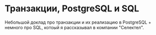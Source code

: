 Транзакции, PostgreSQL и SQL
============================

Небольшой доклад про транзакции и их реализацию в PostgreSQL + немного про SQL, котоый я рассказывал в компании "Селектел".

